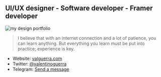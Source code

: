 ## UI/UX designer - Software developer - Framer developer

![my design portfolio](https://res.cloudinary.com/dwphxwmty/image/upload/v1694789587/valguerra/6163966d-91d0-4ab4-add1-c2017c057a88/zwhik0i8ozwvnor4ym4j.png)

> I believe that with an internet connection and a lot of patience, you can learn anything. But everything you learn must be put into practice; experience is key.

- Website: [valguerra.com](https://valguerra.com)
- Twitter: [@valentinoguerra](https://twitter.com/ValentinoGuerra)
- Telegram: [Send a message](https://t.me/valenguerra)
